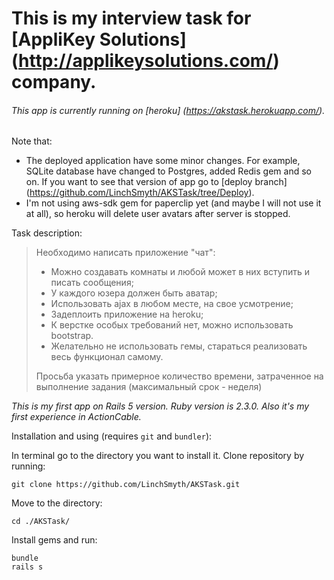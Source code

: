 # This is my interview task for [AppliKey Solutions] (http://applikeysolutions.com/) company.
###### This app is currently running on [heroku] (https://akstask.herokuapp.com/).

Note that:
- The deployed application have some minor changes. For example, SQLite database have changed to Postgres, added Redis gem and so on. If you want to see that version of app go to [deploy branch] (https://github.com/LinchSmyth/AKSTask/tree/Deploy).
- I'm not using aws-sdk gem for paperclip yet (and maybe I will not use it at all), so heroku will delete user avatars after server is stopped. 

Task description:
> Необходимо написать приложение "чат":
> - Можно создавать комнаты и любой может в них вступить и писать сообщения;
> - У каждого юзера должен быть аватар;
> - Использовать ajax в любом месте, на свое усмотрение;
> - Задеплоить приложение на heroku;
> - К верстке особых требований нет, можно использовать bootstrap.
> - Желательно не использовать гемы, стараться реализовать весь функционал самому. 
>
> Просьба указать примерное количество времени, затраченное на выполнение задания (максимальный срок - неделя)

*This is my first app on Rails 5 version. Ruby version is 2.3.0.
Also it's my first experience in ActionCable.*

Installation and using (requires `git` and `bundler`):

In terminal go to the directory you want to install it.
Clone repository by running:
```
git clone https://github.com/LinchSmyth/AKSTask.git
```
Move to the directory:
```
cd ./AKSTask/
```
Install gems and run:
```
bundle
rails s
```
